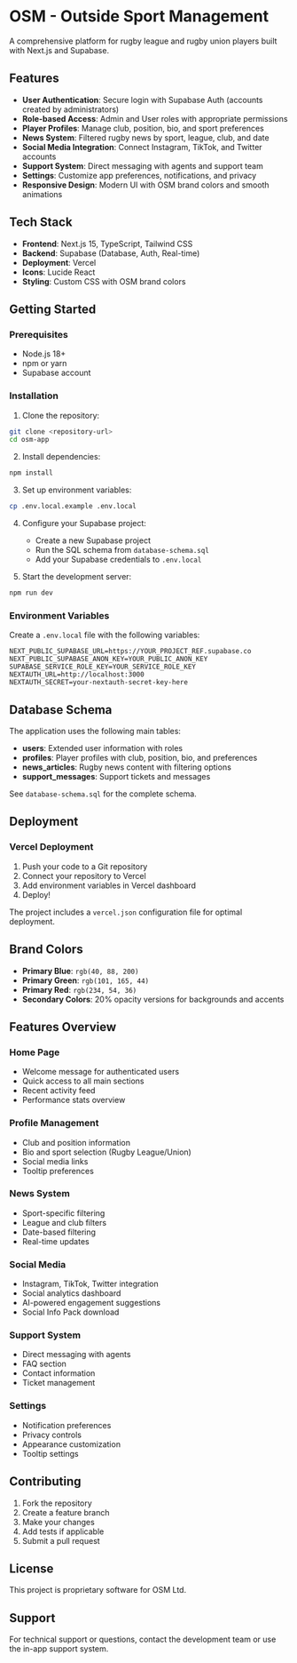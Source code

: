 # OSM - Outside Sport Management

A comprehensive platform for rugby league and rugby union players built with Next.js and Supabase.

## Features

- **User Authentication**: Secure login with Supabase Auth (accounts created by administrators)
- **Role-based Access**: Admin and User roles with appropriate permissions
- **Player Profiles**: Manage club, position, bio, and sport preferences
- **News System**: Filtered rugby news by sport, league, club, and date
- **Social Media Integration**: Connect Instagram, TikTok, and Twitter accounts
- **Support System**: Direct messaging with agents and support team
- **Settings**: Customize app preferences, notifications, and privacy
- **Responsive Design**: Modern UI with OSM brand colors and smooth animations

## Tech Stack

- **Frontend**: Next.js 15, TypeScript, Tailwind CSS
- **Backend**: Supabase (Database, Auth, Real-time)
- **Deployment**: Vercel
- **Icons**: Lucide React
- **Styling**: Custom CSS with OSM brand colors

## Getting Started

### Prerequisites

- Node.js 18+ 
- npm or yarn
- Supabase account

### Installation

1. Clone the repository:
```bash
git clone <repository-url>
cd osm-app
```

2. Install dependencies:
```bash
npm install
```

3. Set up environment variables:
```bash
cp .env.local.example .env.local
```

4. Configure your Supabase project:
   - Create a new Supabase project
   - Run the SQL schema from `database-schema.sql`
   - Add your Supabase credentials to `.env.local`

5. Start the development server:
```bash
npm run dev
```

### Environment Variables

Create a `.env.local` file with the following variables:

```env
NEXT_PUBLIC_SUPABASE_URL=https://YOUR_PROJECT_REF.supabase.co
NEXT_PUBLIC_SUPABASE_ANON_KEY=YOUR_PUBLIC_ANON_KEY
SUPABASE_SERVICE_ROLE_KEY=YOUR_SERVICE_ROLE_KEY
NEXTAUTH_URL=http://localhost:3000
NEXTAUTH_SECRET=your-nextauth-secret-key-here
```

## Database Schema

The application uses the following main tables:

- **users**: Extended user information with roles
- **profiles**: Player profiles with club, position, bio, and preferences
- **news_articles**: Rugby news content with filtering options
- **support_messages**: Support tickets and messages

See `database-schema.sql` for the complete schema.

## Deployment

### Vercel Deployment

1. Push your code to a Git repository
2. Connect your repository to Vercel
3. Add environment variables in Vercel dashboard
4. Deploy!

The project includes a `vercel.json` configuration file for optimal deployment.

## Brand Colors

- **Primary Blue**: `rgb(40, 88, 200)`
- **Primary Green**: `rgb(101, 165, 44)`
- **Primary Red**: `rgb(234, 54, 36)`
- **Secondary Colors**: 20% opacity versions for backgrounds and accents

## Features Overview

### Home Page
- Welcome message for authenticated users
- Quick access to all main sections
- Recent activity feed
- Performance stats overview

### Profile Management
- Club and position information
- Bio and sport selection (Rugby League/Union)
- Social media links
- Tooltip preferences

### News System
- Sport-specific filtering
- League and club filters
- Date-based filtering
- Real-time updates

### Social Media
- Instagram, TikTok, Twitter integration
- Social analytics dashboard
- AI-powered engagement suggestions
- Social Info Pack download

### Support System
- Direct messaging with agents
- FAQ section
- Contact information
- Ticket management

### Settings
- Notification preferences
- Privacy controls
- Appearance customization
- Tooltip settings

## Contributing

1. Fork the repository
2. Create a feature branch
3. Make your changes
4. Add tests if applicable
5. Submit a pull request

## License

This project is proprietary software for OSM Ltd.

## Support

For technical support or questions, contact the development team or use the in-app support system.